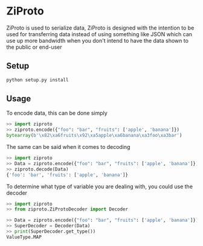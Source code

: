 # ZiProto

ZiProto is used to serialize data, ZiProto is designed with the intention to be
used for transferring data instead of using something like JSON which can use
up more bandwidth when you don't intend to have the data shown to the public
or end-user

## Setup
```bash
python setup.py install
```

## Usage

To encode data, this can be done simply
```python
>> import ziproto
>> ziproto.encode({"foo": "bar", "fruits": ['apple', 'banana']})
bytearray(b'\x82\xa6fruits\x92\xa5apple\xa6banana\xa3foo\xa3bar')
```

The same can be said when it comes to decoding
```python
>> import ziproto
>> Data = ziproto.encode({"foo": "bar", "fruits": ['apple', 'banana']})
>> ziproto.decode(Data)
{'foo': 'bar', 'fruits': ['apple', 'banana']}
```

To determine what type of variable you are dealing with, you could use the decoder
```python
>> import ziproto
>> from ziproto.ZiProtoDecoder import Decoder

>> Data = ziproto.encode({"foo": "bar", "fruits": ['apple', 'banana']})
>> SuperDecoder = Decoder(Data)
>> print(SuperDecoder.get_type())
ValueType.MAP
```
